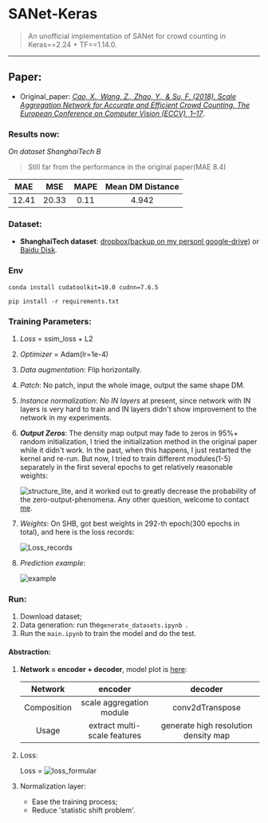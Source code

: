 # SANet-Keras
> An unofficial implementation of SANet for crowd counting in Keras==2.24 + TF==1.14.0.

---

## Paper:

+ Original_paper: [_Cao, X., Wang, Z., Zhao, Y., & Su, F. (2018). Scale Aggregation Network for Accurate and Efficient Crowd Counting. *The European Conference on Computer Vision (ECCV)*, 1–17_](http://openaccess.thecvf.com/content_ECCV_2018/html/Xinkun_Cao_Scale_Aggregation_Network_ECCV_2018_paper.html).

### Results now:

*On dataset ShanghaiTech B*

> Still far from the performance in the original paper(MAE 8.4)

|  MAE   |  MSE   | MAPE | Mean DM Distance |
| :----: | :----: | :--: | :--------------: |
| 12.41 | 20.33 | 0.11 |      4.942      |

### Dataset:

- **ShanghaiTech dataset**: [dropbox(backup on my personl google-drive)](https://drive.google.com/file/d/1ZT46P-NRiYAJ7mpG1TzL_ojByGJ33WCd/view?usp=sharing) or [Baidu Disk](<http://pan.baidu.com/s/1nuAYslz>).

### Env
`conda install cudatoolkit=10.0 cudnn=7.6.5`

`pip install -r requirements.txt`


### Training Parameters:

1. *Loss* = ssim_loss + L2

2. *Optimizer* = Adam(lr=1e-4)

3. *Data augmentation*: Flip horizontally.

4. *Patch*: No patch, input the whole image, output the same shape DM.

5. *Instance normalization*: _No IN layers_ at present, since network with IN layers is very hard to train and IN layers didn't show improvement to the network in my experiments.

6. ***Output Zeros***: The density map output may fade to zeros in 95%+ random initialization, I tried the initialization method in the original paper while it didn't work. In the past, when this happens, I just restarted the kernel and re-run. But now, I tried to train different modules(1-5) separately in the first several epochs to get relatively reasonable weights:

   ![structure_lite](images/network_structure_lite.JPG), and it worked out to greatly decrease the probability of the zero-output-phenomena. Any other question, welcome to contact [me](zhengpeng0108@gmail.com).

7. *Weights*: On SHB, got best weights in 292-th epoch(300 epochs in total), and here is the loss records:

   ![Loss_records](images/loss_records_B.png)

8. *Prediction example*:

   ![example](images/prediction_example.JPG)

### Run:

1. Download dataset;
2. Data generation: run the`generate_datasets.ipynb `.
3. Run the `main.ipynb` to train the model and do the test.

#### Abstraction:

1. **Network = encoder + decoder**, model plot is [here](./images/SANet.png):

   

   |   Network   |           encoder            |               decoder                |
   | :---------: | :--------------------------: | :----------------------------------: |
   | Composition |   scale aggregation module   |           conv2dTranspose            |
   |    Usage    | extract multi-scale features | generate high resolution density map |

2. Loss:

   Loss = ![loss_formular](https://latex.codecogs.com/gif.latex?L_{Euclidean}+\alpha_CL_C(L_C=1-\frac{1}{N}{\sum_x{SSIM(x)}},\alpha_C=0.001))

3. Normalization layer:

   + Ease the training process;
   + Reduce 'statistic shift problem'.
